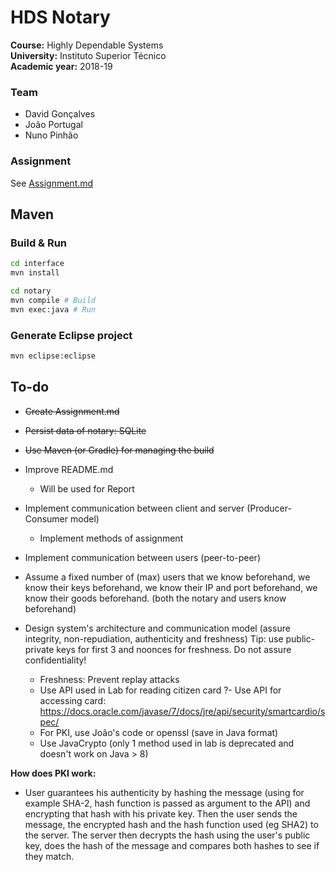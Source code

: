 # HDS Notary

**Course:** Highly Dependable Systems  
**University:** Instituto Superior Técnico  
**Academic year:** 2018-19

### Team

- David Gonçalves
- João Portugal
- Nuno Pinhão

### Assignment

See [Assignment.md](documentation/Assignment.md)

## Maven

### Build & Run

```sh
cd interface
mvn install

cd notary
mvn compile # Build
mvn exec:java # Run
```

### Generate Eclipse project

```sh
mvn eclipse:eclipse
```

## To-do

- ~~Create Assignment.md~~

- ~~Persist data of notary: SQLite~~

- ~~Use Maven (or Gradle) for managing the build~~

- Improve README.md
    - Will be used for Report

- Implement communication between client and server (Producer-Consumer model)
    - Implement methods of assignment

- Implement communication between users (peer-to-peer)

- Assume a fixed number of (max) users that we know beforehand, we know their keys beforehand, we know their IP and port beforehand, we know their goods beforehand. (both the notary and users know beforehand)

- Design system's architecture and communication model (assure integrity, non-repudiation, authenticity and freshness) Tip: use public-private keys for first 3 and noonces for freshness. Do not assure confidentiality!
    - Freshness: Prevent replay attacks
    - Use API used in Lab for reading citizen card
        ?- Use API for accessing card: <https://docs.oracle.com/javase/7/docs/jre/api/security/smartcardio/spec/>
    - For PKI, use João's code or openssl (save in Java format)
    - Use JavaCrypto (only 1 method used in lab is deprecated and doesn't work on Java > 8)

**How does PKI work:**

- User guarantees his authenticity by hashing the message (using for example SHA-2, hash function is passed as argument to the API) and encrypting that hash with his private key. Then the user sends the message, the encrypted hash and the hash function used (eg SHA2) to the server. The server then decrypts the hash using the user's public key, does the hash of the message and compares both hashes to see if they match.